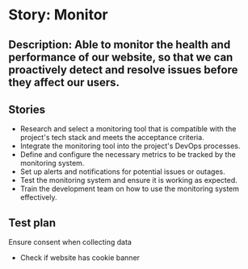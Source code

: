 # Story: Monitor
## Description: Able to monitor the health and performance of our website, so that we can proactively detect and resolve issues before they affect our users.
## Stories
* Research and select a monitoring tool that is compatible with the project's tech stack and meets the acceptance criteria. 
* Integrate the monitoring tool into the project's DevOps processes. 
* Define and configure the necessary metrics to be tracked by the monitoring system. 
* Set up alerts and notifications for potential issues or outages. 
* Test the monitoring system and ensure it is working as expected. 
* Train the development team on how to use the monitoring system effectively.
## Test plan
Ensure consent when collecting data
* Check if website has cookie banner
